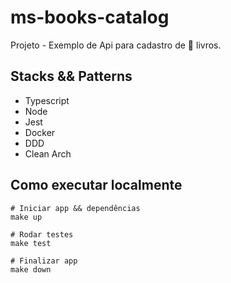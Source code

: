 # ms-books-catalog

Projeto - Exemplo de Api para cadastro de :blue_book: livros.

## Stacks && Patterns
- Typescript
- Node
- Jest
- Docker
- DDD
- Clean Arch

## Como executar localmente

```shell
# Iniciar app && dependências
make up

# Rodar testes
make test

# Finalizar app
make down
```